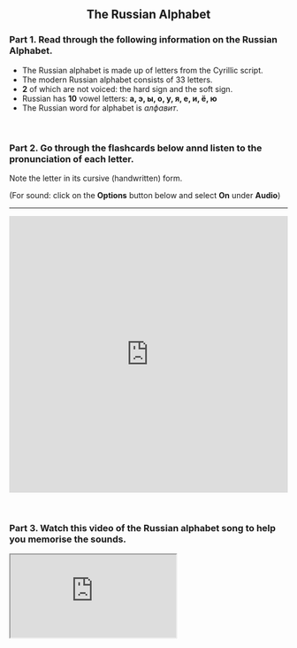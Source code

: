 <h2 style="text-align:center;"> The Russian Alphabet </h2> 

<h3><b>Part 1.</b> Read through the following information on the Russian Alphabet.</h3>
<ul>
  <li>The Russian alphabet is made up of letters from the Cyrillic script.</li>
  <li>The modern Russian alphabet consists of 33 letters.</li>
  <li><b>2</b> of which are not voiced: the hard sign and the soft sign.</li>
  <li>Russian has <b>10</b> vowel letters: <b>а, э, ы, о, у, я, е, и, ё, ю</b></li>
  <li>The Russian word for alphabet is <i>алфавит</i>.</li>
</ul>  
 
<p>&nbsp;</p>
<h3><b>Part 2.</b> Go through the flashcards below annd listen to the pronunciation of each letter.</h3>
<p>Note the letter in its cursive (handwritten) form.</p>
<p>(For sound: click on the <b>Options</b> button below and select <b>On</b> under <b>Audio</b>)</p>
<hr>

<iframe src="https://quizlet.com/202516179/flashcards/embed?i=ejr67&x=1jj1" height="500" width="100%" style="border:0"></iframe>

<p>&nbsp;</p>
<h3><b>Part 3.</b> Watch this video of the Russian alphabet song to help you memorise the sounds.</h3> 
<div class="container"> 
<iframe class="responsive-iframe" src="https://www.youtube.com/watch?v=GIKX9RYOX5w"> 
</iframe> 
</div> 
